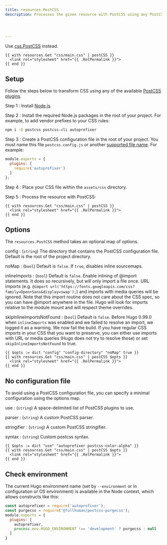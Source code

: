 ```yaml
---
title: resources.PostCSS
description: Processes the given resource with PostCSS using any PostCSS plugin.




---
```



Use [css.PostCSS] instead.

[css.PostCSS]: /functions/css/postcss/


```go-html-template
{{ with resources.Get "css/main.css" | postCSS }}
  <link rel="stylesheet" href="{{ .RelPermalink }}">
{{ end }}
```

## Setup

Follow the steps below to transform CSS using any of the available [PostCSS plugins].

Step 1
: Install [Node.js].

Step 2
: Install the required Node.js packages in the root of your project. For example, to add vendor prefixes to your CSS rules:

```sh
npm i -D postcss postcss-cli autoprefixer
```

Step 3
: Create a PostCSS configuration file in the root of your project. You must name this file `postcss.config.js` or another [supported file name]. For example:

```js
module.exports = {
  plugins: [
    require('autoprefixer')
  ]
};
```





Step 4
: Place your CSS file within the `assets/css` directory.

Step 5
: Process the resource with PostCSS:

```go-html-template
{{ with resources.Get "css/main.css" | postCSS }}
  <link rel="stylesheet" href="{{ .RelPermalink }}">
{{ end }}
```

## Options

The `resources.PostCSS` method takes an optional map of options.

config
: (`string`) The directory that contains the PostCSS configuration file. Default is the root of the project directory.

noMap
: (`bool`) Default is `false`. If `true`, disables inline sourcemaps.

inlineImports
: (`bool`) Default is `false`. Enable inlining of @import statements. It does so recursively, but will only import a file once. URL imports (e.g. `@import url('https://fonts.googleapis.com/css?family=Open+Sans&display=swap');`) and imports with media queries will be ignored. Note that this import routine does not care about the CSS spec, so you can have @import anywhere in the file. Hugo will look for imports relative to the module mount and will respect theme overrides.

skipInlineImportsNotFound
: (`bool`) Default is `false`. Before Hugo 0.99.0 when `inlineImports` was enabled and we failed to resolve an import, we logged it as a warning. We now fail the build. If you have regular CSS imports in your CSS that you want to preserve, you can either use imports with URL or media queries (Hugo does not try to resolve those) or set `skipInlineImportsNotFound` to true.

```go-html-template
{{ $opts := dict "config" "config-directory" "noMap" true }}
{{ with resources.Get "css/main.css" | postCSS $opts }}
  <link rel="stylesheet" href="{{ .RelPermalink }}">
{{ end }}
```

## No configuration file

To avoid using a PostCSS configuration file, you can specify a minimal configuration using the options map.

use
: (`string`) A space-delimited list of PostCSS plugins to use.

parser
: (`string`) A custom PostCSS parser.

stringifier
: (`string`) A custom PostCSS stringifier.

syntax
: (`string`) Custom postcss syntax.

```go-html-template
{{ $opts := dict "use" "autoprefixer postcss-color-alpha" }}
{{ with resources.Get "css/main.css" | postCSS $opts }}
  <link rel="stylesheet" href="{{ .RelPermalink }}">
{{ end }}
```

## Check environment

The current Hugo environment name (set by `--environment` or in configuration or OS environment) is available in the Node context, which allows constructs like this:

```js
const autoprefixer = require('autoprefixer');
const purgecss = require('@fullhuman/postcss-purgecss');
module.exports = {
  plugins: [
    autoprefixer,
    process.env.HUGO_ENVIRONMENT !== 'development' ? purgecss : null
  ]
}
```

[node.js]: https://nodejs.org/en/download
[postcss plugins]: https://www.postcss.parts/
[supported file name]: https://github.com/postcss/postcss-load-config#usage
[transpile to CSS]: /functions/css/sass/
